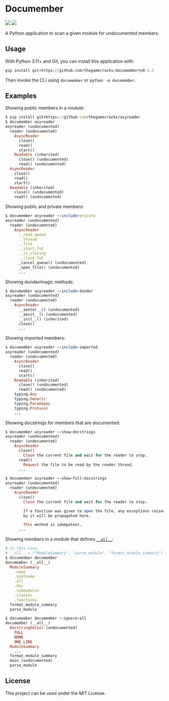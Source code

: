 # Documember

[![](https://img.shields.io/github/actions/workflow/status/thegamecracks/documember/black.yml?style=flat-square&label=black)](https://black.readthedocs.io/en/stable/)
[![](https://img.shields.io/github/actions/workflow/status/thegamecracks/documember/pyright.yml?style=flat-square&label=pyright)](https://microsoft.github.io/pyright/#/)

A Python application to scan a given module for undocumented members.

## Usage

With Python 3.11+ and Git, you can install this application with:

```py
pip install git+https://github.com/thegamecracks/documember@v0.1.5
```

Then invoke the CLI using `documember` or `python -m documember`.

## Examples

Showing public members in a module:

```ruby
$ pip install git+https://github.com/thegamecracks/asyreader
$ documember asyreader
asyreader (undocumented)
  reader (undocumented)
    AsyncReader
      close()
      read()
      start()
    Readable (inherited)
      close() (undocumented)
      read() (undocumented)
  AsyncReader
    close()
    read()
    start()
  Readable (inherited)
    close() (undocumented)
    read() (undocumented)
```

Showing public and private members:

```ruby
$ documember asyreader --include-private
asyreader (undocumented)
  reader (undocumented)
    AsyncReader
      ._read_queue
      ._thread
      ._file
      ._start_fut
      ._is_closing
      ._close_fut
      _cancel_queue() (undocumented)
      _open_file() (undocumented)
      ...
```

Showing dunder/magic methods:

```ruby
$ documember asyreader --include-dunder
asyreader (undocumented)
  reader (undocumented)
    AsyncReader
      __aenter__() (undocumented)
      __aexit__() (undocumented)
      __init__() (inherited)
      close()
      ...
```

Showing imported members:

```ruby
$ documember asyreader --include-imported
asyreader (undocumented)
  reader (undocumented)
    AsyncReader
      close()
      read()
      start()
    Readable (inherited)
      close() (undocumented)
      read() (undocumented)
    typing.Any
    typing.Generic
    typing.ParamSpec
    typing.Protocol
    ...
```

Showing docstrings for members that are documented:

```ruby
$ documember asyreader --show-docstrings
asyreader (undocumented)
  reader (undocumented)
    AsyncReader
      close()
        Close the current file and wait for the reader to stop.
      read()
        Request the file to be read by the reader thread.
      ...
```

```ruby
$ documember asyreader --show-full-docstrings
asyreader (undocumented)
  reader (undocumented)
    AsyncReader
      close()
        Close the current file and wait for the reader to stop.

        If a function was given to open the file, any exceptions raised
        by it will be propagated here.

        This method is idempotent.
      ...
```

Showing members in a module that defines [`__all__`](https://docs.python.org/3/tutorial/modules.html#importing-from-a-package):

```ruby
# In this case,
# __all__ = ("ModuleSummary", "parse_module", "format_module_summary")
$ documember documember
documember (__all__)
  ModuleSummary
    .name
    .qualname
    .all
    .doc
    .submodules
    .classes
    .functions
  format_module_summary
  parse_module

$ documember documember --ignore-all
documember (__all__)
  DocstringDetail (undocumented)
    FULL
    NONE
    ONE_LINE
  ModuleSummary
    ...
  format_module_summary
  main (undocumented)
  parse_module
```

## License

This project can be used under the MIT License.
